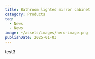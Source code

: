 ```yaml
---
title: Bathroom lighted mirror cabinet
category: Products
tag:
  - News
  - News
image: ~/assets/images/hero-image.png
publishDate: 2025-01-03
---
```

test3